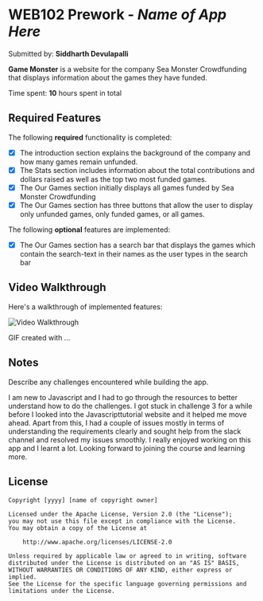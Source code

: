 # WEB102 Prework - *Name of App Here*

Submitted by: **Siddharth Devulapalli**

**Game Monster** is a website for the company Sea Monster Crowdfunding that displays information about the games they have funded.

Time spent: **10** hours spent in total

## Required Features

The following **required** functionality is completed:

* [x] The introduction section explains the background of the company and how many games remain unfunded.
* [x] The Stats section includes information about the total contributions and dollars raised as well as the top two most funded games.
* [x] The Our Games section initially displays all games funded by Sea Monster Crowdfunding
* [x] The Our Games section has three buttons that allow the user to display only unfunded games, only funded games, or all games.

The following **optional** features are implemented:

* [x] The Our Games section has a search bar that displays the games which contain the search-text in their names as the user types in the search bar

## Video Walkthrough

Here's a walkthrough of implemented features:

<img src='assets/kap.gif' title='Video Walkthrough' width='' alt='Video Walkthrough' />

<!-- Replace this with whatever GIF tool you used! -->
GIF created with ...  
<!-- Recommended tools:
[Kap](https://getkap.co/) for macOS
[ScreenToGif](https://www.screentogif.com/) for Windows
[peek](https://github.com/phw/peek) for Linux. -->

## Notes

Describe any challenges encountered while building the app.

I am new to Javascript and I had to go through the resources to better understand how to do the challenges. I got stuck in challenge 3 for a while before I looked into the Javascripttutorial website and it helped me move ahead. Apart from this, I had a couple of issues mostly in terms of understanding the requirements clearly and sought help from the slack channel and resolved my issues smoothly. I really enjoyed working on this app and I learnt a lot. Looking forward to joining the course and learning more.

## License

    Copyright [yyyy] [name of copyright owner]

    Licensed under the Apache License, Version 2.0 (the "License");
    you may not use this file except in compliance with the License.
    You may obtain a copy of the License at

        http://www.apache.org/licenses/LICENSE-2.0

    Unless required by applicable law or agreed to in writing, software
    distributed under the License is distributed on an "AS IS" BASIS,
    WITHOUT WARRANTIES OR CONDITIONS OF ANY KIND, either express or implied.
    See the License for the specific language governing permissions and
    limitations under the License.
